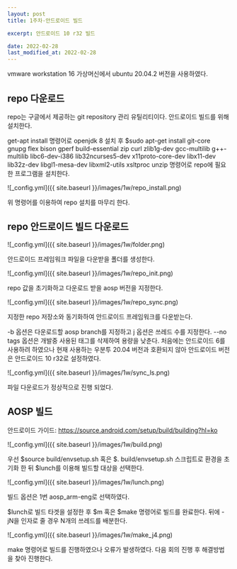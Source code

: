```yaml
---
layout: post
title: 1주차-안드로이드 빌드

excerpt: 안드로이드 10 r32 빌드

date: 2022-02-28
last_modified_at: 2022-02-28
---
```


vmware workstation 16 가상머신에서 ubuntu 20.04.2 버전을 사용하였다.

<H2>repo 다운로드</H2>
repo는 구글에서 제공하는 git repository 관리 유틸리티이다.
안드로이드 빌드를 위해 설치한다.

get-apt install 명령어로 openjdk 8 설치 후
$sudo apt-get install git-core gnupg flex bison gperf build-essential zip curl zlib1g-dev gcc-multilib g++-multilib libc6-dev-i386 lib32ncurses5-dev x11proto-core-dev libx11-dev lib32z-dev libgl1-mesa-dev libxml2-utils xsltproc unzip 명령어로 repo에 필요한 프로그램을 설치한다.

![_config.yml]({{ site.baseurl }}/images/1w/repo_install.png)

위 명령어를 이용하여 repo 설치를 마무리 한다.


<H2>repo 안드로이드 빌드 다운로드</H2>

![_config.yml]({{ site.baseurl }}/images/1w/folder.png)

안드로이드 프레임워크 파일을 다운받을 폴더를 생성한다.

![_config.yml]({{ site.baseurl }}/images/1w/repo_init.png)

repo 값을 초기화하고 다운로드 받을 aosp 버전을 지정한다.

![_config.yml]({{ site.baseurl }}/images/1w/repo_sync.png)

지정한 repo 저장소와 동기화하여 안드로이드 프레임워크를 다운받는다.

-b 옵션은 다운로드할 aosp branch를 지정하고 j 옵션은 쓰레드 수를 지정한다. --no tags 옵션은 개발중 사용된 태그를 삭제하여 용량을 낮춘다.
처음에는 안드로이드 6를 사용하려 하였으나 현재 사용하는 우분투 20.04 버전과 호환되지 않아 안드로이드 버전은 안드로이드 10 r32로 설정하였다.

![_config.yml]({{ site.baseurl }}/images/1w/sync_ls.png)

파일 다운로드가 정상적으로 진행 되었다.


<H2>AOSP 빌드</H2>

안드로이드 가이드: https://source.android.com/setup/build/building?hl=ko

![_config.yml]({{ site.baseurl }}/images/1w/build.png)

우선 $source build/envsetup.sh 혹은 $. build/envsetup.sh 스크립트로 환경을 초기화 한 뒤 $lunch를 이용해 빌드할 대상을 선택한다. 

![_config.yml]({{ site.baseurl }}/images/1w/lunch.png)

빌드 옵션은 1번 aosp_arm-eng로 선택하였다.

$lunch로 빌드 타겟을 설정한 후 $m 혹은 $make 명령어로 빌드를 완료한다. 뒤에 -jN을 인자로 줄 경우 N개의 쓰레드를 배분한다.

![_config.yml]({{ site.baseurl }}/images/1w/make_j4.png)

make 명령어로 빌드를 진행하였으나 오류가 발생하였다. 다음 회의 진행 후 해결방법을 찾아 진행한다.


